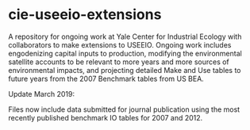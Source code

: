 # cie-useeio-extensions
A repository for ongoing work at Yale Center for Industrial Ecology with collaborators to make extensions to USEEIO.
Ongoing work includes engodenizing capital inputs to production, modifying the environmental satellite accounts to be relevant to more years and more sources of environmental impacts, and projecting detailed Make and Use tables to future years from the 2007 Benchmark tables from US BEA.

Update March 2019:

Files now include data submitted for journal publication using the most recently published benchmark IO tables for 2007 and 2012.

